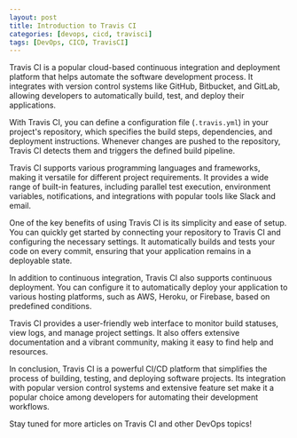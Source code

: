 ```yaml
---
layout: post
title: Introduction to Travis CI
categories: [devops, cicd, travisci]
tags: [DevOps, CICD, TravisCI]
---
```


Travis CI is a popular cloud-based continuous integration and deployment platform that helps automate the software development process. It integrates with version control systems like GitHub, Bitbucket, and GitLab, allowing developers to automatically build, test, and deploy their applications.

With Travis CI, you can define a configuration file (`.travis.yml`) in your project's repository, which specifies the build steps, dependencies, and deployment instructions. Whenever changes are pushed to the repository, Travis CI detects them and triggers the defined build pipeline.

Travis CI supports various programming languages and frameworks, making it versatile for different project requirements. It provides a wide range of built-in features, including parallel test execution, environment variables, notifications, and integrations with popular tools like Slack and email.

One of the key benefits of using Travis CI is its simplicity and ease of setup. You can quickly get started by connecting your repository to Travis CI and configuring the necessary settings. It automatically builds and tests your code on every commit, ensuring that your application remains in a deployable state.

In addition to continuous integration, Travis CI also supports continuous deployment. You can configure it to automatically deploy your application to various hosting platforms, such as AWS, Heroku, or Firebase, based on predefined conditions.

Travis CI provides a user-friendly web interface to monitor build statuses, view logs, and manage project settings. It also offers extensive documentation and a vibrant community, making it easy to find help and resources.

In conclusion, Travis CI is a powerful CI/CD platform that simplifies the process of building, testing, and deploying software projects. Its integration with popular version control systems and extensive feature set make it a popular choice among developers for automating their development workflows.

Stay tuned for more articles on Travis CI and other DevOps topics!